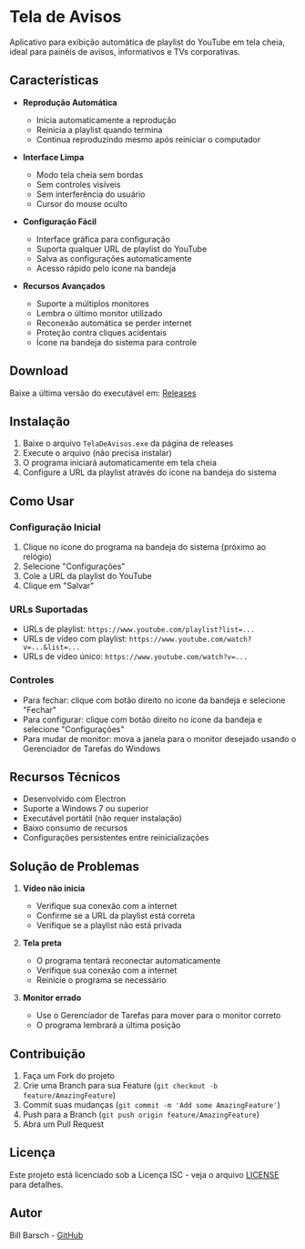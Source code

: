 # Tela de Avisos

Aplicativo para exibição automática de playlist do YouTube em tela cheia, ideal para painéis de avisos, informativos e TVs corporativas.

## Características

- **Reprodução Automática**
  - Inicia automaticamente a reprodução
  - Reinicia a playlist quando termina
  - Continua reproduzindo mesmo após reiniciar o computador

- **Interface Limpa**
  - Modo tela cheia sem bordas
  - Sem controles visíveis
  - Sem interferência do usuário
  - Cursor do mouse oculto

- **Configuração Fácil**
  - Interface gráfica para configuração
  - Suporta qualquer URL de playlist do YouTube
  - Salva as configurações automaticamente
  - Acesso rápido pelo ícone na bandeja

- **Recursos Avançados**
  - Suporte a múltiplos monitores
  - Lembra o último monitor utilizado
  - Reconexão automática se perder internet
  - Proteção contra cliques acidentais
  - Ícone na bandeja do sistema para controle

## Download

Baixe a última versão do executável em:
[Releases](https://github.com/billbarsch/teladeavisos/releases)

## Instalação

1. Baixe o arquivo `TelaDeAvisos.exe` da página de releases
2. Execute o arquivo (não precisa instalar)
3. O programa iniciará automaticamente em tela cheia
4. Configure a URL da playlist através do ícone na bandeja do sistema

## Como Usar

### Configuração Inicial
1. Clique no ícone do programa na bandeja do sistema (próximo ao relógio)
2. Selecione "Configurações"
3. Cole a URL da playlist do YouTube
4. Clique em "Salvar"

### URLs Suportadas
- URLs de playlist: `https://www.youtube.com/playlist?list=...`
- URLs de vídeo com playlist: `https://www.youtube.com/watch?v=...&list=...`
- URLs de vídeo único: `https://www.youtube.com/watch?v=...`

### Controles
- Para fechar: clique com botão direito no ícone da bandeja e selecione "Fechar"
- Para configurar: clique com botão direito no ícone da bandeja e selecione "Configurações"
- Para mudar de monitor: mova a janela para o monitor desejado usando o Gerenciador de Tarefas do Windows

## Recursos Técnicos

- Desenvolvido com Electron
- Suporte a Windows 7 ou superior
- Executável portátil (não requer instalação)
- Baixo consumo de recursos
- Configurações persistentes entre reinicializações

## Solução de Problemas

1. **Vídeo não inicia**
   - Verifique sua conexão com a internet
   - Confirme se a URL da playlist está correta
   - Verifique se a playlist não está privada

2. **Tela preta**
   - O programa tentará reconectar automaticamente
   - Verifique sua conexão com a internet
   - Reinicie o programa se necessário

3. **Monitor errado**
   - Use o Gerenciador de Tarefas para mover para o monitor correto
   - O programa lembrará a última posição

## Contribuição

1. Faça um Fork do projeto
2. Crie uma Branch para sua Feature (`git checkout -b feature/AmazingFeature`)
3. Commit suas mudanças (`git commit -m 'Add some AmazingFeature'`)
4. Push para a Branch (`git push origin feature/AmazingFeature`)
5. Abra um Pull Request

## Licença

Este projeto está licenciado sob a Licença ISC - veja o arquivo [LICENSE](LICENSE) para detalhes.

## Autor

Bill Barsch - [GitHub](https://github.com/billbarsch)